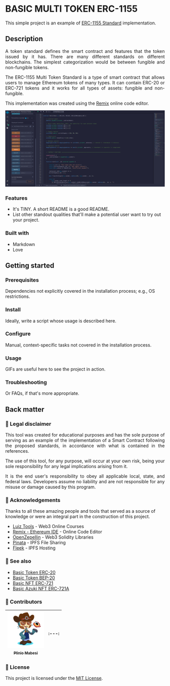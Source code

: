 # BASIC MULTI TOKEN ERC-1155

This simple project is an example of [ERC-1155 Standard](https://eips.ethereum.org/EIPS/eip-1155) implementation.

## Description

<p align="justify">A token standard defines the smart contract and features that the token issued by it has. There are many different standards on different blockchains. The simplest categorization would be between fungible and non-fungible tokens.</p>
<p align="justify">The ERC-1155 Multi Token Standard is a type of smart contract that allows users to manage Ethereum tokens of many types. It can contain ERC-20 or ERC-721 tokens and it works for all types of assets: fungible and non-fungible.</p>

This implementation was created using the [Remix](https://remix.ethereum.org/) online code editor.

<div align="center">
  <kbd>
    <img src="/remix-multitoken-code.png" />
  </kbd>
</div>

### Features

- It's TINY. A short README is a good README.
- List other standout qualities that'll make a potential user want to try out your project.

### Built with

- Markdown
- Love

## Getting started

### Prerequisites

Dependencies not explicitly covered in the installation process; e.g., OS restrictions.

### Install

Ideally, write a script whose usage is described here.

### Configure

Manual, context-specific tasks not covered in the installation process.

### Usage

GIFs are useful here to see the project in action.

### Troubleshooting

Or FAQs, if that's more appropriate.

## Back matter

### 🛃 Legal disclaimer

<p align="justify">This tool was created for educational purposes and has the sole purpose of serving as an example of the implementation of a Smart Contract following the proposed standards, in accordance with what is contained in the references.</p>
<p align="justify">The use of this tool, for any purpose, will occur at your own risk, being your sole responsibility for any legal implications arising from it.</p>
<p align="justify">It is the end user's responsibility to obey all applicable local, state, and federal laws. Developers assume no liability and are not responsible for any misuse or damage caused by this program.</p>

### 🎁 Acknowledgements

Thanks to all these amazing people and tools that served as a source of knowledge or were an integral part in the construction of this project.

- [Luiz Tools](https://www.luiztools.com.br/) - Web3 Online Courses
- [Remix - Ethereum IDE](https://remix.ethereum.org/) - Online Code Editor
- [OpenZepellin](https://www.openzeppelin.com/) - Web3 Solidity Libraries
- [Pinata](https://app.pinata.cloud/) - IPFS File Sharing
- [Fleek](https://fleek.co/) - IPFS Hosting

### 🔎 See also

- [Basic Token ERC-20](https://github.com/mabesi/solidity-coin-erc20)
- [Basic Token BEP-20](https://github.com/mabesi/solidity-coin-bep20)
- [Basic NFT ERC-721](https://github.com/mabesi/solidity-nft-erc721)
- [Basic Azuki NFT ERC-721A](https://github.com/mabesi/azuki-nft)

### :clap: Contributors

| [<img loading="lazy" src="https://github.com/mabesi/mabesi/blob/master/octocat-mabesi.png" width=115><br><sub>Plinio Mabesi</sub>](https://github.com/mabesi) | :---: |
| :---: | :---: |


### 📄 License

This project is licensed under the [MIT License](LICENSE.md).

